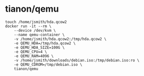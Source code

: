 # tianon/qemu

	touch /home/jsmith/hda.qcow2
	docker run -it --rm \
		--device /dev/kvm \
		--name qemu-container \
		-v /home/jsmith/hda.qcow2:/tmp/hda.qcow2 \
		-e QEMU_HDA=/tmp/hda.qcow2 \
		-e QEMU_HDA_SIZE=100G \
		-e QEMU_CPU=4 \
		-e QEMU_RAM=4096 \
		-v /home/jsmith/downloads/debian.iso:/tmp/debian.iso:ro \
		-e QEMU_CDROM=/tmp/debian.iso \
		tianon/qemu
